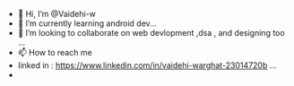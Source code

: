 - 👋 Hi, I’m @Vaidehi-w
- 🌱 I’m currently learning android dev...
- 💞️ I’m looking to collaborate on web devlopment ,dsa , and designing too ...
- 📫 How to reach me 
- linked in : https://www.linkedin.com/in/vaidehi-warghat-23014720b ...
- 

<!---
Vaidehi-w/Vaidehi-w is a ✨ special ✨ repository because its `README.md` (this file) appears on your GitHub profile.
You can click the Preview link to take a look at your changes.
--->
